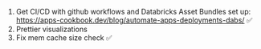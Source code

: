 1. Get CI/CD with github workflows and Databricks Asset Bundles set up: https://apps-cookbook.dev/blog/automate-apps-deployments-dabs/ ✅
2. Prettier visualizations
3. Fix mem cache size check ✅